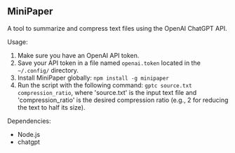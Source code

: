 ## MiniPaper

A tool to summarize and compress text files using the OpenAI ChatGPT API.

Usage:
1. Make sure you have an OpenAI API token.
2. Save your API token in a file named `openai.token` located in the `~/.config/` directory.
3. Install MiniPaper globally: `npm install -g minipaper`
3. Run the script with the following command: `gptc source.txt compression_ratio`, where 'source.txt' is the input text file and 'compression_ratio' is the desired compression ratio (e.g., 2 for reducing the text to half its size).

Dependencies:
- Node.js
- chatgpt
